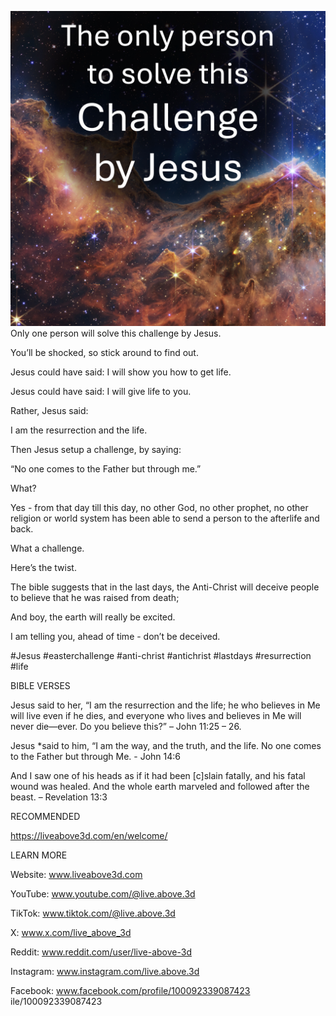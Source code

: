 ![Video cover image](../cover-square.jpg)
Only one person will solve this challenge by Jesus.

You’ll be shocked, so stick around to find out.

Jesus could have said: I will show you how to get life.

Jesus could have said: I will give life to you.

Rather, Jesus said: 

I am the resurrection and the life.

Then Jesus setup a challenge, by saying:

“No one comes to the Father but through me.”

What?

Yes - from that day till this day, no other God, no other prophet, no other religion or world system has been able to send a person to the afterlife and back.

What a challenge.

Here’s the twist.

The bible suggests that in the last days, the Anti-Christ will deceive people to believe that he was raised from death;

And boy, the earth will really be excited.

I am telling you, ahead of time - don’t be deceived.


#Jesus #easterchallenge #anti-christ #antichrist #lastdays #resurrection #life


BIBLE VERSES

Jesus said to her, “I am the resurrection and the life; he who believes in Me will live even if he dies, and everyone who lives and believes in Me will never die—ever. Do you believe this?” – John 11:25 – 26.

Jesus *said to him, “I am the way, and the truth, and the life. No one comes to the Father but through Me. - John 14:6

And I saw one of his heads as if it had been [c]slain fatally, and his fatal wound was healed. And the whole earth marveled and followed after the beast. – Revelation 13:3


RECOMMENDED

https://liveabove3d.com/en/welcome/


LEARN MORE

Website: www.liveabove3d.com

YouTube: www.youtube.com/@live.above.3d

TikTok: www.tiktok.com/@live.above.3d

X: www.x.com/live_above_3d

Reddit: www.reddit.com/user/live-above-3d

Instagram: www.instagram.com/live.above.3d

Facebook: www.facebook.com/profile/100092339087423
ile/100092339087423
